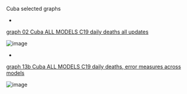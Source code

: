 Cuba selected graphs

*

[graph 02 Cuba ALL MODELS C19 daily deaths all updates](https://github.com/pourmalek/CovidLongitudinal/blob/main/output/countries/Cuba/graph%2002%20Cuba%20ALL%20MODELS%20C19%20daily%20deaths%20all%20updates.pdf)

![image](https://github.com/pourmalek/CovidLongitudinal/assets/30849720/a0893d7d-4f64-435f-8199-915b6564eed4)

*

[graph 13b Cuba ALL MODELS C19 daily deaths, error measures across models](f)

![image](https://github.com/pourmalek/CovidLongitudinal/assets/30849720/fc8b0bad-651a-4ab2-bd30-27c1149bc57a)


